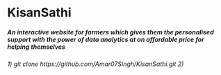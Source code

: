 # KisanSathi
<h5>An interactive website for farmers which gives them the personalised support with the power of data analytics at an affordable price for helping themselves</h5>
 <h6>
   1) git clone https://github.com/Amar07Singh/KisanSathi.git
   2) 
 </h6>
